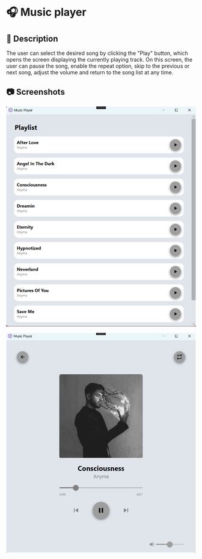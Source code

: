 # 🎧 Music player
## 📝 Description
The user can select the desired song by clicking the "Play" button, which opens the screen displaying the currently playing track. On this screen, the user can pause the song, enable the repeat option, skip to the previous or next song, adjust the volume and return to the song list at any time.

## 📷 Screenshots
![screenshot](Screenshots/picture1.png)

![screenshot](Screenshots/picture2.png)